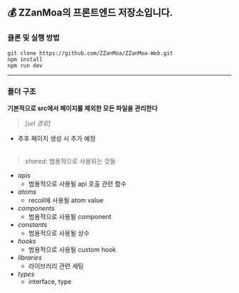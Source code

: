 <h2>💰 ZZanMoa의 프론트엔드 저장소입니다.</h2>

### 클론 및 실행 방법

```
git clone https://github.com/ZZanMoa/ZZanMoa-Web.git
npm install
npm run dev
```

---

### 폴더 구조

**기본적으로 src에서 페이지를 제외한 모든 파일을 관리한다**

> _[url 경로]_

- 추후 페이지 생성 시 추가 예정
  <br></br>

> _shared_: 범용적으로 사용되는 것들

- _apis_
  - 범용적으로 사용될 api 호출 관련 함수
- _atoms_
  - recoil에 사용될 atom value
- _components_
  - 범용적으로 사용될 component
- _constants_
  - 범용적으로 사용될 상수
- _hooks_
  - 범용적으로 사용될 custom hook
- _libraries_
  - 라이브러리 관련 세팅
- _types_
  - interface, type
